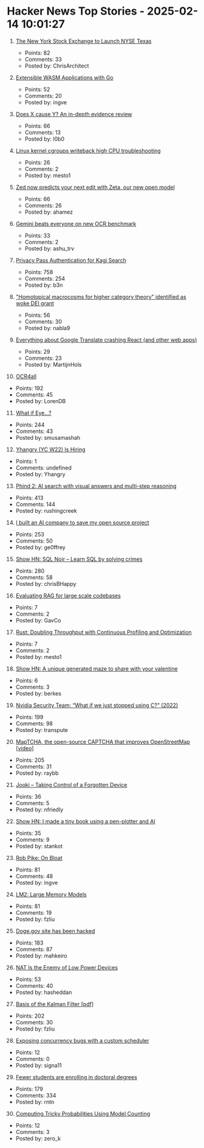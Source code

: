 # Hacker News Top Stories - 2025-02-14 10:01:27

1. [The New York Stock Exchange to Launch NYSE Texas](https://ir.theice.com/press/news-details/2025/The-New-York-Stock-Exchange-to-Launch-NYSE-Texas/default.aspx)
   - Points: 82
   - Comments: 33
   - Posted by: ChrisArchitect

2. [Extensible WASM Applications with Go](https://go.dev/blog/wasmexport)
   - Points: 52
   - Comments: 20
   - Posted by: ingve

3. [Does X cause Y? An in-depth evidence review](https://www.cold-takes.com/does-x-cause-y-an-in-depth-evidence-review/)
   - Points: 66
   - Comments: 13
   - Posted by: l0b0

4. [Linux kernel cgroups writeback high CPU troubleshooting](https://dasl.cc/2025/01/01/debugging-our-new-linux-kernel/)
   - Points: 26
   - Comments: 2
   - Posted by: mesto1

5. [Zed now predicts your next edit with Zeta, our new open model](https://zed.dev/blog/edit-prediction)
   - Points: 66
   - Comments: 26
   - Posted by: ahamez

6. [Gemini beats everyone on new OCR benchmark](https://arxiv.org/abs/2502.06445)
   - Points: 33
   - Comments: 2
   - Posted by: ashu_trv

7. [Privacy Pass Authentication for Kagi Search](https://blog.kagi.com/kagi-privacy-pass)
   - Points: 758
   - Comments: 254
   - Posted by: b3n

8. ["Homotopical macrocosms for higher category theory" identified as woke DEI grant](https://mathstodon.xyz/@johncarlosbaez/114000054766059217)
   - Points: 56
   - Comments: 30
   - Posted by: nabla9

9. [Everything about Google Translate crashing React (and other web apps)](https://martijnhols.nl/blog/everything-about-google-translate-crashing-react)
   - Points: 29
   - Comments: 23
   - Posted by: MartijnHols

10. [OCR4all](https://www.ocr4all.org/)
   - Points: 192
   - Comments: 45
   - Posted by: LorenDB

11. [What if Eye...?](https://eyes.mit.edu/)
   - Points: 244
   - Comments: 43
   - Posted by: smusamashah

12. [Yhangry (YC W22) Is Hiring](undefined)
   - Points: 1
   - Comments: undefined
   - Posted by: Yhangry

13. [Phind 2: AI search with visual answers and multi-step reasoning](https://www.phind.com/blog/phind-2)
   - Points: 413
   - Comments: 144
   - Posted by: rushingcreek

14. [I built an AI company to save my open source project](https://timefold.ai/blog/how-i-built-an-ai-company-to-save-my-open-source-project)
   - Points: 253
   - Comments: 50
   - Posted by: ge0ffrey

15. [Show HN: SQL Noir – Learn SQL by solving crimes](https://www.sqlnoir.com)
   - Points: 280
   - Comments: 58
   - Posted by: chrisBHappy

16. [Evaluating RAG for large scale codebases](https://www.qodo.ai/blog/evaluating-rag-for-large-scale-codebases/)
   - Points: 7
   - Comments: 2
   - Posted by: GavCo

17. [Rust: Doubling Throughput with Continuous Profiling and Optimization](https://www.polarsignals.com/blog/posts/2025/02/11/doubling-throughput-with-continuous-profiling-and-optimization)
   - Points: 7
   - Comments: 2
   - Posted by: mesto1

18. [Show HN: A unique generated maze to share with your valentine](https://love.berk.es/)
   - Points: 6
   - Comments: 3
   - Posted by: berkes

19. [Nvidia Security Team: “What if we just stopped using C?” (2022)](https://blog.adacore.com/nvidia-security-team-what-if-we-just-stopped-using-c)
   - Points: 199
   - Comments: 98
   - Posted by: transpute

20. [MapTCHA, the open-source CAPTCHA that improves OpenStreetMap [video]](https://fosdem.org/2025/schedule/event/fosdem-2025-5879-maptcha-the-open-source-captcha-that-improves-openstreetmap/)
   - Points: 205
   - Comments: 31
   - Posted by: raybb

21. [Jooki – Taking Control of a Forgotten Device](https://nv1t.github.io/blog/reviving-jooki/)
   - Points: 36
   - Comments: 5
   - Posted by: nfriedly

22. [Show HN: I made a tiny book using a pen-plotter and AI](https://muffinman.io/blog/the-tiny-book-of-great-joys/)
   - Points: 35
   - Comments: 9
   - Posted by: stankot

23. [Rob Pike: On Bloat](https://docs.google.com/presentation/d/e/2PACX-1vSmIbSwh1_DXKEMU5YKgYpt5_b4yfOfpfEOKS5_cvtLdiHsX6zt-gNeisamRuCtDtCb2SbTafTI8V47/pub?start=false&loop=false&delayms=3000)
   - Points: 81
   - Comments: 48
   - Posted by: ingve

24. [LM2: Large Memory Models](https://arxiv.org/abs/2502.06049)
   - Points: 81
   - Comments: 19
   - Posted by: fzliu

25. [Doge.gov site has been hacked](https://www.404media.co/anyone-can-push-updates-to-the-doge-gov-website-2/)
   - Points: 183
   - Comments: 87
   - Posted by: mahkeiro

26. [NAT Is the Enemy of Low Power Devices](https://blog.golioth.io/nat-is-the-enemy-of-low-power-devices/)
   - Points: 53
   - Comments: 40
   - Posted by: hasheddan

27. [Basis of the Kalman Filter [pdf]](https://github.com/tpn/pdfs/blob/master/Understanding%20the%20Basis%20of%20the%20Kalman%20Filter%20Via%20a%20Simple%20and%20Intuitive%20Derivation%20%282012%29.pdf)
   - Points: 202
   - Comments: 30
   - Posted by: fzliu

28. [Exposing concurrency bugs with a custom scheduler](https://lwn.net/Articles/1007689/)
   - Points: 12
   - Comments: 0
   - Posted by: signa11

29. [Fewer students are enrolling in doctoral degrees](https://www.nature.com/articles/d41586-025-00425-4)
   - Points: 179
   - Comments: 334
   - Posted by: rntn

30. [Computing Tricky Probabilities Using Model Counting](https://www.msoos.org/2025/02/computing-tricky-probabilities/)
   - Points: 12
   - Comments: 3
   - Posted by: zero_k

